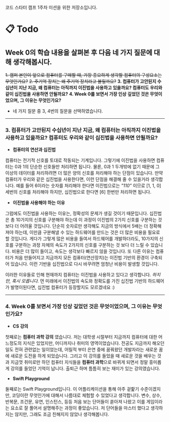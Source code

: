 
코드 스타터 캠프 1주차 미션을 위한 저장소입니다.

# 📋 Todo

## Week 0의 학습 내용을 살펴본 후 다음 네 가지 질문에 대해 생각해봅시다.


~~1. 캠퍼 본인이 앞으로 컴퓨터를 구매할 때, 가장 중요하게 생각할 컴퓨터의 구성요소는 무엇인가요?~~
~~2. 주기억 장치는 왜 주기억 장치라고 불릴까요?~~
**3. 컴퓨터가 고안된지 수십년이 지난 지금, 왜 컴퓨터는 아직까지 이진법을 사용하고 있을까요? 컴퓨터도 우리와 같이 십진법을 사용하면 안될까요?**
**4. Week 0를 보면서 가장 인상 깊었던 것은 무엇이었으며, 그 이유는 무엇인가요?**

- 네 가지 질문 중 3, 4번의 질문을 선택하였습니다.
----

### 3. 컴퓨터가 고안된지 수십년이 지난 지금, 왜 컴퓨터는 아직까지 이진법을 사용하고 있을까요? 컴퓨터도 우리와 같이 십진법을 사용하면 안될까요?


- **컴퓨터의 연산과 십진법**

컴퓨터는 전기적 신호를 토대로 작동되는 기계입니다. 그렇기에 이진법을 사용하면 컴퓨터는 0과 1의 단순한 신호들만 처리하면 됩니다. 물론, 0과 1 두개밖에 없기 때문에 그 이상의 데이터를 처리하려면 더 많은 양의 신호를 처리해야 하는 단점이 있습니다. 만약 컴퓨터가 우리와 같은 십진법을 사용한다면, 이런 단점을 해결해 줄 수 있을거라 생각합니다. 
 예를 들어 6이라는 숫자를 처리해야 한다면 이진법으로는 *"110"* 이므로 [1, 1, 0] 세번의 신호를 처리해야 하지만, 십진법으로 한다면 [6] 한번만 처리하면 됩니다.
    

- **이진법을 사용해야 하는 이유**    

그럼에도 이진법을 사용하는 이유는, 정확성의 문제가 생길 것이기 때문입니다. 십진법은 총 10가지의 신호를 구분해야 하는데 이 과정이 이진법의 2가지 신호를 구분하는 것보다 더 어려울 것입니다. 단순히 숫자로만 생각해도 지금의 방식에서 5배는 더 정확해져야 하는데, 이만큼 구분해낼 수 있는 하드웨어를 만드는 것은 더 많은 비용을 필요로 할 것입니다. 게다가 그렇게 많은 비용을 들여서 하드웨어를 개발하더라도, 10가지의 신호를 구분하는 과정 자체의 속도가 2가지의 신호를 구분하는 것 보다 더 느릴 수 있습니다. 비용은 더 많이 들이고, 속도는 생각보다 빠르지 않을 것입니다.
또 다른 이유는 컴퓨터가 처음 만들어지고 지금까지 모든 컴퓨터(연산장치)는 이진법 기반의 환경이 구축되어 있습니다. 이런 기반을 십진법으로 다시 바꾸려면 엄청난 비용이 발생할 것입니다.
    
이러한 이유들로 인해 현재까지 컴퓨터는 이진법을 사용하고 있다고 생각합니다. *하지만, 혹시 모릅니다.* 먼 미래에서 이진법의 속도와 정확도를 가진 십진법 기반의 하드웨어가 발명이된다면, 십진법 컴퓨터가 등장할지도 모르겠네요 :)

----
### 4. Week 0를 보면서 가장 인상 깊었던 것은 무엇이었으며, 그 이유는 무엇인가요?

- **CS 강의**

첫째로는 **컴퓨터 과학 강의** 였습니다. 저는 대학생 시절부터 지금까지 컴퓨터에 대한 어느정도의 지식은 있었지만, 어디까지나 취미의 영역이었습니다. 전공도 지금까지 해오던 일도 전혀 관련없는 일이었는데, 어릴적 부터 은연 중에 꿈꿔왔던 개발자라는 새로운 꿈에 새로운 도전을 하게 되었습니다. 그리고 이 강의를 들었을 때 새로운 것을 배우는 것과 지금껏 취미로만 하던 컴퓨터 지식들을 **컴퓨터 과학**으로 바뀌게 되면서 정말 흥미롭게 강의를 들었던 기억이 납니다. 출퇴근 하며 틈틈히 보는 재미가 있는 강의였습니다.

- **Swift Playground**

둘째로는 Swift Playground입니다. 이 어플리케이션을 통해 아주 겉핥기 수준이겠지만, 코딩이란 무엇인가에 대해서 나름대로 체험할 수 있었다고 생각합니다. 변수, 상수, 반복문, 조건문, 유연, 인스턴스, 등등 처음 보는 단어들이 쏟아져 나왔고 이를 게임이라는 요소로 잘 풀어서 설명해주는 과정이 좋았습니다. 저 단어들을 마스터 했다고 생각하지는 않지만, 그래도 조금 친해지지 않았나 생각해봅니다. 
